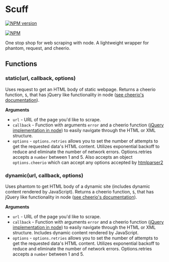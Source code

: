 # Scuff

[![NPM version](http://img.shields.io/npm/v/scuff.svg)](https://www.npmjs.org/package/scuff)

[![NPM](https://nodei.co/npm/scuff.png?downloads=true)](https://nodei.co/npm/scuff/)

One stop shop for web scraping with node. A lightweight wrapper for phantom, request, and cheerio.

## Functions
### static(url, callback, options)

Uses request to get an HTML body of static webpage. Returns a cheerio function, `$`, that has jQuery like functionality in node ([see cheerio's documentation](https://www.npmjs.com/package/cheerio "cheerio documentation")).

__Arguments__

* `url` - URL of the page you'd like to scrape.
* `callback` - Function with arguments `error` and a cheerio function ([jQuery implementation in node](https://www.npmjs.com/package/cheerio)) to easily navigate through the HTML or XML structure.
* `options` - `options.retries` allows you to set the number of attempts to get the requested data's HTML content. Utilizes exponential backoff to reduce and eliminate the number of network errors. Options.retries accepts a `number` between 1 and 5. Also accepts an object `options.cheerio` which can accept any options accepted by [htmlparser2](https://github.com/fb55/htmlparser2/wiki/Parser-options "htmlparser2 options")

### dynamic(url, callback, options)

Uses phantom to get HTML body of a dynamic site (includes dynamic content rendered by JavaScript). Returns a cheerio function, `$`, that has jQuery like functionality in node ([see cheerio's documentation](https://www.npmjs.com/package/cheerio "cheerio documentation")).

__Arguments__

* `url` - URL of the page you'd like to scrape.
* `callback` - Function with arguments `error` and a cheerio function ([jQuery implementation in node](https://www.npmjs.com/package/cheerio)) to easily navigate through the HTML or XML structure. Includes dynamic content rendered by JavaScript.
* `options` - `options.retries` allows you to set the number of attempts to get the requested data's HTML content. Utilizes exponential backoff to reduce and eliminate the number of network errors. Options.retries accepts a `number` between 1 and 5.